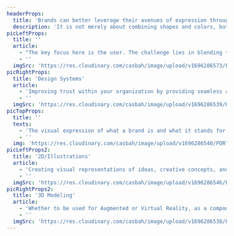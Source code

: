 ```yaml
---
headerProps:
  title: 'Brands can better leverage their avenues of expression through effective design.'
  description: 'It is not merely about combining shapes and colors, but about finding the right balance between logic and aesthetics. This allows brands to offer exceptional experiences to their target audiences while effectively conveying the intended messages and remaining true to their brand identity.'
picLeftProps:
  title: ''
  article:
    - "The key focus here is the user. The challenge lies in blending the right elements to create a practical user experience that is grounded in benchmarking best practices and user analysis. Additionally, it should feature a pleasing interface that doesn't distract from the core experience but instead complements it by integrating visual elements seamlessly."
    - ''
  imgSrc: 'https://res.cloudinary.com/casbah/image/upload/v1696286573/PORTFOLIO/Expertise/User_Interface_rs9kh1.png'
picRightProps:
  title: 'Design Systems'
  article:
    - 'Improving trust within your organization by providing seamless and cohesive digital experiences is an essential tool for building better brand equity over time. Implementing organization-wide rules and guidelines for use cases, as well as design elements such as typography, colors, and UI components, also enhances efficiency, enabling faster achievement of end results with fewer time and resource requirements.'
    - ''
  imgSrc: 'https://res.cloudinary.com/casbah/image/upload/v1696286539/PORTFOLIO/Expertise/Design_Systems_is9ofl.png'
picTopProps:
  title: ''
  texts:
    - 'The visual expression of what a brand is and what it stands for. Your visual identity is about more than a logo. It is about what image you want your users to remember when your brand comes up. A branding strategy and a visual identity are complementary components, as one partially guides the other. The personality of your brand should be reflected in the typography, the angles, and the colors... No detail is insignificant.'
    - ''
  img: 'https://res.cloudinary.com/casbah/image/upload/v1696286540/PORTFOLIO/Expertise/Visual_Identity_gqpprc.png'
picLeftProps2:
  title: '2D/Illustrations'
  article:
    - 'Creating visual representations of ideas, creative concepts, and messages that the organization wants to communicate is made easier by mastering the craft of illustration. Whether it is for an internal or external campaign, harnessing the power of digital artistry can result in appealing and engaging content.'
    - ''
  imgSrc: 'https://res.cloudinary.com/casbah/image/upload/v1696286546/PORTFOLIO/Expertise/Illustrations_yvuygy.png'
picRightProps2:
  title: '3D Modeling'
  article:
    - 'Whether to be used for Augmented or Virtual Reality, as a component in User Interfaces or to be printed, 3D objects are now a necessity in many digital experiences. Their new-found novelty, thanks to the rapidly multiplying web experiences, mobile apps, and games that make use of the technology places it on top of design trends that will shape the way we interact with digital platforms.'
    - ''
  imgSrc: 'https://res.cloudinary.com/casbah/image/upload/v1696286538/PORTFOLIO/Expertise/3D_Modeling_op1kki.png'
---
```

